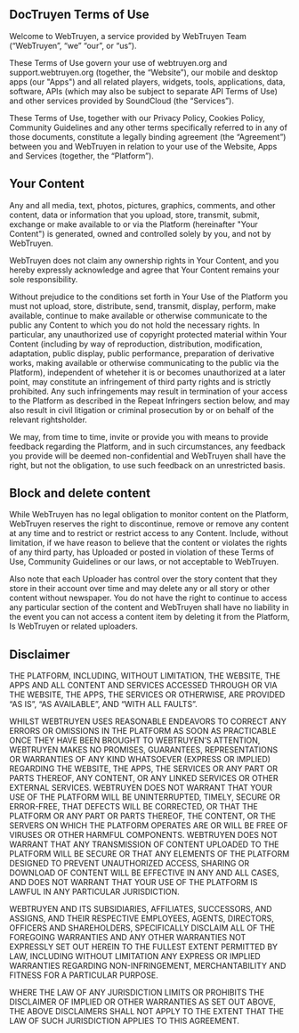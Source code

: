 ## DocTruyen Terms of Use

Welcome to WebTruyen, a service provided by WebTruyen Team (“WebTruyen”, “we” “our”, or “us”).

These Terms of Use govern your use of webtruyen.org and support.webtruyen.org (together, the “Website”), our mobile and desktop apps (our "Apps") and all related players, widgets, tools, applications, data, software, APIs (which may also be subject to separate API Terms of Use) and other services provided by SoundCloud (the “Services”).

These Terms of Use, together with our Privacy Policy, Cookies Policy, Community Guidelines and any other terms specifically referred to in any of those documents, constitute a legally binding agreement (the “Agreement”) between you and WebTruyen in relation to your use of the Website, Apps and Services (together, the “Platform”).
## Your Content

Any and all media, text, photos, pictures, graphics, comments, and other content, data or information that you upload, store, transmit, submit, exchange or make available to or via the Platform (hereinafter "Your Content") is generated, owned and controlled solely by you, and not by WebTruyen.

WebTruyen does not claim any ownership rights in Your Content, and you hereby expressly acknowledge and agree that Your Content remains your sole responsibility.

Without prejudice to the conditions set forth in Your Use of the Platform you must not upload, store, distribute, send, transmit, display, perform, make available, continue to make available or otherwise communicate to the public any Content to which you do not hold the necessary rights. In particular, any unauthorized use of copyright protected material within Your Content (including by way of reproduction, distribution, modification, adaptation, public display, public performance, preparation of derivative works, making available or otherwise communicating to the public via the Platform), independent of wheteher it is or becomes unauthorized at a later point, may constitute an infringement of third party rights and is strictly prohibited. Any such infringements may result in termination of your access to the Platform as described in the Repeat Infringers section below, and may also result in civil litigation or criminal prosecution by or on behalf of the relevant rightsholder.

We may, from time to time, invite or provide you with means to provide feedback regarding the Platform, and in such circumstances, any feedback you provide will be deemed non-confidential and WebTruyen shall have the right, but not the obligation, to use such feedback on an unrestricted basis.

## Block and delete content

While WebTruyen has no legal obligation to monitor content on the Platform, WebTruyen reserves the right to discontinue, remove or remove any content at any time and to restrict or restrict access to any Content. Include, without limitation, if we have reason to believe that the content or violates the rights of any third party, has Uploaded or posted in violation of these Terms of Use, Community Guidelines or our laws, or not acceptable to WebTruyen.

Also note that each Uploader has control over the story content that they store in their account over time and may delete any or all story or other content without newspaper. You do not have the right to continue to access any particular section of the content and WebTruyen shall have no liability in the event you can not access a content item by deleting it from the Platform, Is WebTruyen or related uploaders.

## Disclaimer

THE PLATFORM, INCLUDING, WITHOUT LIMITATION, THE WEBSITE, THE APPS AND ALL CONTENT AND SERVICES ACCESSED THROUGH OR VIA THE WEBSITE, THE APPS, THE SERVICES OR OTHERWISE, ARE PROVIDED “AS IS”, “AS AVAILABLE”, AND “WITH ALL FAULTS”.

WHILST WEBTRUYEN USES REASONABLE ENDEAVORS TO CORRECT ANY ERRORS OR OMISSIONS IN THE PLATFORM AS SOON AS PRACTICABLE ONCE THEY HAVE BEEN BROUGHT TO WEBTRUYEN’S ATTENTION, WEBTRUYEN MAKES NO PROMISES, GUARANTEES, REPRESENTATIONS OR WARRANTIES OF ANY KIND WHATSOEVER (EXPRESS OR IMPLIED) REGARDING THE WEBSITE, THE APPS, THE SERVICES OR ANY PART OR PARTS THEREOF, ANY CONTENT, OR ANY LINKED SERVICES OR OTHER EXTERNAL SERVICES. WEBTRUYEN DOES NOT WARRANT THAT YOUR USE OF THE PLATFORM WILL BE UNINTERRUPTED, TIMELY, SECURE OR ERROR-FREE, THAT DEFECTS WILL BE CORRECTED, OR THAT THE PLATFORM OR ANY PART OR PARTS THEREOF, THE CONTENT, OR THE SERVERS ON WHICH THE PLATFORM OPERATES ARE OR WILL BE FREE OF VIRUSES OR OTHER HARMFUL COMPONENTS. WEBTRUYEN DOES NOT WARRANT THAT ANY TRANSMISSION OF CONTENT UPLOADED TO THE PLATFORM WILL BE SECURE OR THAT ANY ELEMENTS OF THE PLATFORM DESIGNED TO PREVENT UNAUTHORIZED ACCESS, SHARING OR DOWNLOAD OF CONTENT WILL BE EFFECTIVE IN ANY AND ALL CASES, AND DOES NOT WARRANT THAT YOUR USE OF THE PLATFORM IS LAWFUL IN ANY PARTICULAR JURISDICTION.

WEBTRUYEN AND ITS SUBSIDIARIES, AFFILIATES, SUCCESSORS, AND ASSIGNS, AND THEIR RESPECTIVE EMPLOYEES, AGENTS, DIRECTORS, OFFICERS AND SHAREHOLDERS, SPECIFICALLY DISCLAIM ALL OF THE FOREGOING WARRANTIES AND ANY OTHER WARRANTIES NOT EXPRESSLY SET OUT HEREIN TO THE FULLEST EXTENT PERMITTED BY LAW, INCLUDING WITHOUT LIMITATION ANY EXPRESS OR IMPLIED WARRANTIES REGARDING NON-INFRINGEMENT, MERCHANTABILITY AND FITNESS FOR A PARTICULAR PURPOSE.

WHERE THE LAW OF ANY JURISDICTION LIMITS OR PROHIBITS THE DISCLAIMER OF IMPLIED OR OTHER WARRANTIES AS SET OUT ABOVE, THE ABOVE DISCLAIMERS SHALL NOT APPLY TO THE EXTENT THAT THE LAW OF SUCH JURISDICTION APPLIES TO THIS AGREEMENT.
